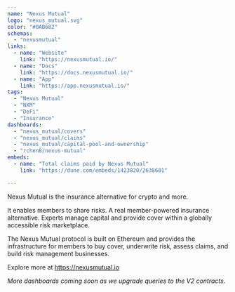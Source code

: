 ```yaml
---
name: "Nexus Mutual"
logo: "nexus_mutual.svg"
color: "#0AB682"
schemas: 
  - "nexusmutual"
links:
  - name: "Website"
    link: "https://nexusmutual.io/"
  - name: "Docs"
    link: "https://docs.nexusmutual.io/"
  - name: "App"
    link: "https://app.nexusmutual.io/"
tags:
  - "Nexus Mutual"
  - "NXM"
  - "DeFi"
  - "Insurance"
dashboards:
  - "nexus_mutual/covers"
  - "nexus_mutual/claims"
  - "nexus_mutual/capital-pool-and-ownership"
  - "rchen8/nexus-mutual"
embeds:
  - name: "Total claims paid by Nexus Mutual"
    link: "https://dune.com/embeds/1423820/2638601" 

---
```

Nexus Mutual is the insurance alternative for crypto and more.

It enables members to share risks. A real member-powered insurance alternative.
Experts manage capital and provide cover within a globally accessible risk marketplace.

The Nexus Mutual protocol is built on Ethereum and provides the infrastructure for members to buy cover, underwrite risk, assess claims, and build risk management businesses.

Explore more at https://nexusmutual.io

*More dashboards coming soon as we upgrade queries to the V2 contracts.*
